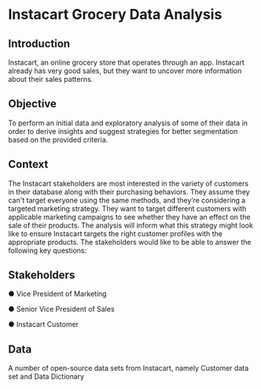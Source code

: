 # Instacart Grocery Data Analysis 

## Introduction 
Instacart, an online grocery store that operates through an app. Instacart already has very good sales, but they want to uncover more information about their sales patterns. 

## Objective 
To perform an initial data and exploratory analysis of some of their data in order to derive insights and suggest strategies for better segmentation based on the provided criteria.

## Context 
The Instacart stakeholders are most interested in the variety of customers in their database along with their purchasing behaviors. They assume they can't target everyone using the same methods, and they’re considering a targeted marketing strategy. They want to target different customers with applicable marketing campaigns to see whether they have an effect on the sale of their products. The analysis will inform what this strategy might look like to ensure Instacart targets the right customer profiles with the appropriate products. The stakeholders would like to be able to answer the following key questions:

## Stakeholders 

● Vice President of Marketing

● Senior Vice President of Sales

● Instacart Customer

## Data 
 A number of open-source data sets from Instacart, namely Customer data set and Data Dictionary 

